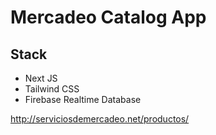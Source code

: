 # Mercadeo Catalog App
## Stack
* Next JS
* Tailwind CSS
* Firebase Realtime Database

http://serviciosdemercadeo.net/productos/


